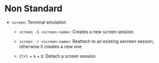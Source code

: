 # Non Standard

* `screen`: Terminal emulation

  * `screen -S <screen-name>`: Creates a new screen session

  * `screen -r <screen-name>`: Reattach to an existing secreen session, otherwise it creates a new one
  * `Ctrl` + `A` + `D`: Detach a screen session

